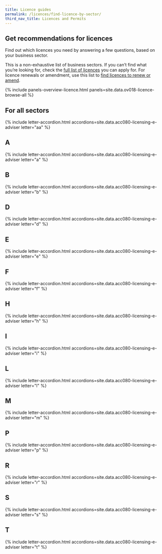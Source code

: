 ```yaml
---
title: Licence guides
permalink: /licences/find-licence-by-sector/
third_nav_title: Licences and Permits
---
```


## Get recommendations for licences

Find out which licences you need by answering a few questions, based on your business sector.

This is a non-exhaustive list of business sectors. If you can’t find what you’re looking for, check the [full list of licences](/licences/find-licence-by-agency/?src=lic_guide_writeup) you can apply for. For licence renewals or amendment, use this list to [find licences to renew or amend](/licences/renew-amend-licence/?src=lic_guide_writeup).

{% include panels-overview-licence.html panels=site.data.ov018-licence-browse-all %}

## For all sectors

{% include letter-accordion.html accordions=site.data.acc080-licensing-e-adviser letter="aa" %}

## A

{% include letter-accordion.html accordions=site.data.acc080-licensing-e-adviser letter="a" %}

## B

{% include letter-accordion.html accordions=site.data.acc080-licensing-e-adviser letter="b" %}

## D

{% include letter-accordion.html accordions=site.data.acc080-licensing-e-adviser letter="d" %}

## E

{% include letter-accordion.html accordions=site.data.acc080-licensing-e-adviser letter="e" %}

## F

{% include letter-accordion.html accordions=site.data.acc080-licensing-e-adviser letter="f" %}

## H

{% include letter-accordion.html accordions=site.data.acc080-licensing-e-adviser letter="h" %}

## I

{% include letter-accordion.html accordions=site.data.acc080-licensing-e-adviser letter="i" %}

## L

{% include letter-accordion.html accordions=site.data.acc080-licensing-e-adviser letter="l" %}

## M

{% include letter-accordion.html accordions=site.data.acc080-licensing-e-adviser letter="m" %}

## P

{% include letter-accordion.html accordions=site.data.acc080-licensing-e-adviser letter="p" %}

## R

{% include letter-accordion.html accordions=site.data.acc080-licensing-e-adviser letter="r" %}

## S

{% include letter-accordion.html accordions=site.data.acc080-licensing-e-adviser letter="s" %}

## T

{% include letter-accordion.html accordions=site.data.acc080-licensing-e-adviser letter="t" %}

<script src="/jquery/jquery.min.js"></script>
<script src="/jquery/bp-menu-new-tab.js"></script>
